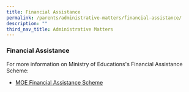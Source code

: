 ```yaml
---
title: Financial Assistance
permalink: /parents/administrative-matters/financial-assistance/
description: ""
third_nav_title: Administrative Matters
---
```

### Financial Assistance

For more information on Ministry of Educations's Financial Assistance Scheme:
* [MOE Financial Assistance Scheme](https://www.moe.gov.sg/financial-matters/financial-assistance)
